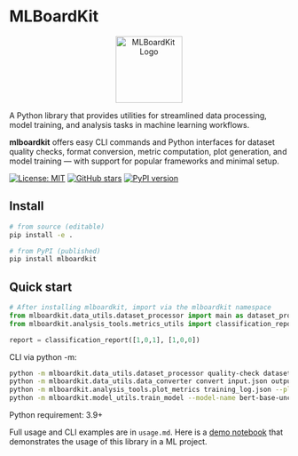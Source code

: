 # MLBoardKit

<div align="center">
  <img src="/Users/sohan/Documents/GitHub/scripts/logo.svg" width="120" alt="MLBoardKit Logo" />
</div>

A Python library that provides utilities for streamlined data processing, model training, and analysis tasks in machine learning workflows.

**mlboardkit** offers easy CLI commands and Python interfaces for dataset quality checks, format conversion, metric computation, plot generation, and model training — with support for popular frameworks and minimal setup.

[![License: MIT](https://img.shields.io/badge/License-MIT-yellow.svg)](https://opensource.org/licenses/MIT)
[![GitHub stars](https://img.shields.io/github/stars/sohv/mlboardkit?style=social)](https://github.com/sohv/mlboardkit/stargazers)
[![PyPI version](https://img.shields.io/pypi/v/mlboardkit.svg)](https://pypi.org/project/mlboardkit/)



## Install

```bash
# from source (editable)
pip install -e .

# from PyPI (published)
pip install mlboardkit
```

## Quick start

```python
# After installing mlboardkit, import via the mlboardkit namespace
from mlboardkit.data_utils.dataset_processor import main as dataset_processor_main
from mlboardkit.analysis_tools.metrics_utils import classification_report

report = classification_report([1,0,1], [1,0,0])
```

CLI via python -m:
```bash
python -m mlboardkit.data_utils.dataset_processor quality-check dataset.csv --report report.json
python -m mlboardkit.data_utils.data_converter convert input.json output.csv --format csv
python -m mlboardkit.analysis_tools.plot_metrics training_log.json --plot-type training --output curves.png
python -m mlboardkit.model_utils.train_model --model-name bert-base-uncased --train-file train.jsonl --epochs 3
```

Python requirement: 3.9+

Full usage and CLI examples are in `usage.md`. Here is a [demo notebook](https://colab.research.google.com/drive/1Z7ltGDY89NFUT3Vyzl71nWls2y0DsjLb?usp=sharing) that demonstrates the usage of this library in a ML project.


